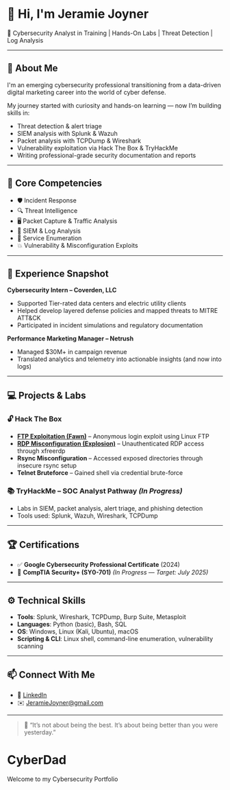 # 👋 Hi, I'm Jeramie Joyner

🔐 Cybersecurity Analyst in Training | Hands-On Labs | Threat Detection | Log Analysis

---

## 🚀 About Me

I'm an emerging cybersecurity professional transitioning from a data-driven digital marketing career into the world of cyber defense.

My journey started with curiosity and hands-on learning — now I’m building skills in:

- Threat detection & alert triage  
- SIEM analysis with Splunk & Wazuh  
- Packet analysis with TCPDump & Wireshark  
- Vulnerability exploitation via Hack The Box & TryHackMe  
- Writing professional-grade security documentation and reports

---

## 🧠 Core Competencies

- 🛡️ Incident Response  
- 🔍 Threat Intelligence  
- 🖥️ Packet Capture & Traffic Analysis  
- 🔐 SIEM & Log Analysis  
- 🧪 Service Enumeration  
- 💥 Vulnerability & Misconfiguration Exploits

---

## 💼 Experience Snapshot

**Cybersecurity Intern – Coverden, LLC**  
- Supported Tier-rated data centers and electric utility clients  
- Helped develop layered defense policies and mapped threats to MITRE ATT&CK  
- Participated in incident simulations and regulatory documentation

**Performance Marketing Manager – Netrush**  
- Managed $30M+ in campaign revenue  
- Translated analytics and telemetry into actionable insights (and now into logs)

---

## 💻 Projects & Labs

### 🔓 Hack The Box
- **[FTP Exploitation (Fawn)](https://github.com/YOURUSERNAME/HTB-Fawn-FTP-Vulnerability)** – Anonymous login exploit using Linux FTP
- **[RDP Misconfiguration (Explosion)](https://github.com/YOURUSERNAME/HTB-Explosion-RDP-Misconfiguration)** – Unauthenticated RDP access through xfreerdp
- **Rsync Misconfiguration** – Accessed exposed directories through insecure rsync setup
- **Telnet Bruteforce** – Gained shell via credential brute-force

### 📚 TryHackMe – SOC Analyst Pathway *(In Progress)*
- Labs in SIEM, packet analysis, alert triage, and phishing detection
- Tools used: Splunk, Wazuh, Wireshark, TCPDump

---

## 🏆 Certifications

- ✅ **Google Cybersecurity Professional Certificate** (2024)
- 🎯 **CompTIA Security+ (SY0-701)** *(In Progress — Target: July 2025)*

---

## ⚙️ Technical Skills

- **Tools**: Splunk, Wireshark, TCPDump, Burp Suite, Metasploit  
- **Languages**: Python (basic), Bash, SQL  
- **OS**: Windows, Linux (Kali, Ubuntu), macOS  
- **Scripting & CLI**: Linux shell, command-line enumeration, vulnerability scanning

---

## 📫 Connect With Me

- 🔗 [LinkedIn](https://www.linkedin.com/in/jeramie-joyner-287371290/)  
- ✉️ JeramieJoyner@gmail.com  

---

> 🧠 “It’s not about being the best. It’s about being better than you were yesterday.”
# CyberDad
Welcome to my Cybersecurity Portfolio
